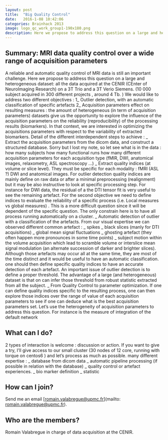 ```yaml
---
layout: post
title:  "Big Quality Control"
date:   2016-1-08 10:42:06
categories: Brainhack 2013
image: logo_qc_work_group1-190x180.png
description: Here we propose to address this question on a large and heterogeneous dataset: all the data acquired at the CENIR (CEnter of NeuroImaging Research) on a 3T Trio and a 3T Verio Siemens.
---
```

## Summary: MRI data quality control over a wide range of acquisition parameters
A reliable and automatic quality control of MRI data is still an important challenge. Here we propose to address this question on a large and heterogeneous dataset: all the data acquired at the CENIR (CEnter of NeuroImaging Research) on a 3T Trio and a 3T Verio Siemens. (10 000 subject acquired in 300 different projects , around 4 Tb. )
We would like to address two different objectives : 1_ Outlier detection, with an automatic classification of specific artefacts 2_ Acquisition parameters effect on resulting measures : the amount of heterogeneous (in term of acquisition parameters) datasets give us the opportunity to explore the influence of the acquisition parameters on the reliability (reproducibility) of the processing results (biomarkers). In that context, we are interested in optimizing the acquisitions parameters with respect to the variability of extracted biomarkers.
Detail of the different interdependent steps to achieve :
_ Extract the acquisition parameters from the dicom data, and construct a structured database. Sorry but I lost my note, so let see what is in the data : how many subjects how many functional runs how many different acquisition parameters for each acquisition type (fMIR, DWI, anatomical images, relaxometry, ASL spectroscopy …)
_ Extract quality indices (at volume or slice level). They must be specific for each modality : fMRI (ASL ?) DWI and anatomical images. For outlier detection quality indices are mainly define on raw data or after a minimal preprocessing (realignment) but it may be also instructive to look at specific processing step. For instance for DWI data, the residual of a the DTI tensor fit is very useful to see the remaining artefact. For the second objective we need to define indices to evaluate the reliability of a specific process (i.e. Local measures vs global measures) . This is a more difficult question since it will be dependent of the specific question.
The only constrain here is to have all process running automatically on a cluster.
_ Automatic detection of outlier with a classification of the artefacts. From our visual expertise we can observed different common artefact : _ spikes _ black slices (manly for DTI acquisitions) _ global mean signal fluctuations _ ghosting artefact (they often happen more pronounces in some time points) _ subject motion within the volume acquisition which lead to scramble volume or interslice mean signal modulation (an alternate succession of darker and brighter slices). Although those artefacts may occur all at the same time, they are most of the time distinct and it would be useful to have an automatic classification. one should then define specific quality indices to have an accurate detection of each artefact. An important issue of outlier detection is to define a proper threshold. The advantage of a large (and heterogeneous) dataset is that on can infer those threshold from robust statistic extracted from all the subject.
_ From Quality Control to parameter optimization. If one can define quality indices specific to the resulting process, one can then explore those indices over the range of value of each acquisition parameters to see if one can deduce what is the best acquisition parameters set. Let’s use the heterogeneity of acquisition parameters to address this question. For instance is the measure of integration of the default network

## What can I do?  
2 types of interaction is welcome : discussion or action. If you want to give a try, I’ll give access to our small cluster (30 nodes of 12 core, running with torque on centos6 ) and let’s process as much as possible.
many different expertise : _ database from dicom data _ automatic pipeline processing (if possible in relation with the database) _ quality control or artefact experiences. _ bio marker definition _ statistic

## How can I join?
Send me an email [romain.valabregue@upmc.fr](mailto: romain.valabregue@upmc.fr).   

## Who are the members?
Romain Valabregue in charge of data acquisition at the CENIR.
